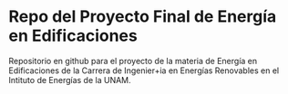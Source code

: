 # Repo del Proyecto Final de Energía en Edificaciones
Repositorio en github para el proyecto de la materia de Energía en Edificaciones de la Carrera de Ingenier+ia en Energías Renovables en el Intituto de Energías de la UNAM.
